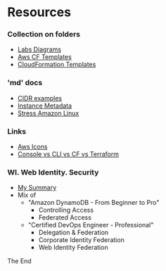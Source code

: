<a id="top" />

# Resources

### Collection on folders
* [Labs Diagrams](aws-diagrams/readme.md)
* [Aws CF Templates](aws-template-samples)
* [CloudFormation Templates](cloud-formation-templates)

### 'md' docs
* [CIDR examples](cidr-examples.md)
* [Instance Metadata](instance-metadada.md)
* [Stress Amazon Linux](stress-on-amazon-linux.md)

### Links
* [Aws Icons](https://aws.amazon.com/architecture/icons/)
* [Console vs CLI vs CF vs Terraform](https://medium.com/tieto-developers/how-to-create-and-manage-resources-in-amazon-web-services-infrastructure-f9af85b77c4a)


### WI. Web Identity. Security
* [My Summary](wi-web-identity/readme.md)
* Mix of 
  - "Amazon DynamoDB - From Beginner to Pro"
    - Controlling Access
    - Federated Access
  - "Certified DevOps Engineer - Professional"
    - Delegation & Federation
    - Corporate Identity Federation
    - Web Identity Federation

The End